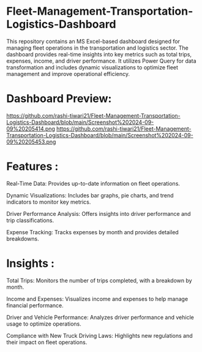 # Fleet-Management-Transportation-Logistics-Dashboard
This repository contains an MS Excel-based dashboard designed for managing fleet operations in the transportation and logistics sector. The dashboard provides real-time insights into key metrics such as total trips, expenses, income, and driver performance. It utilizes Power Query for data transformation and includes dynamic visualizations to optimize fleet management and improve operational efficiency.

# Dashboard Preview:
https://github.com/rashi-tiwari21/Fleet-Management-Transportation-Logistics-Dashboard/blob/main/Screenshot%202024-09-09%20205414.png
https://github.com/rashi-tiwari21/Fleet-Management-Transportation-Logistics-Dashboard/blob/main/Screenshot%202024-09-09%20205453.png

# Features :
Real-Time Data: Provides up-to-date information on fleet operations.

Dynamic Visualizations: Includes bar graphs, pie charts, and trend indicators to monitor key metrics.

Driver Performance Analysis: Offers insights into driver performance and trip classifications.

Expense Tracking: Tracks expenses by month and provides detailed breakdowns.

# Insights :

Total Trips: Monitors the number of trips completed, with a breakdown by month.

Income and Expenses: Visualizes income and expenses to help manage financial performance.

Driver and Vehicle Performance: Analyzes driver performance and vehicle usage to optimize operations.

Compliance with New Truck Driving Laws: Highlights new regulations and their impact on fleet operations.
